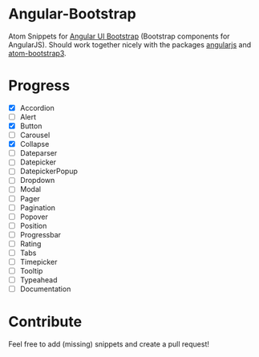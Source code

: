 # Angular-Bootstrap
Atom Snippets for [Angular UI Bootstrap](https://angular-ui.github.io/bootstrap) (Bootstrap components for AngularJS). Should work together nicely with the packages [angularjs](https://atom.io/packages/angularjs) and [atom-bootstrap3](https://atom.io/packages/atom-bootstrap3).

# Progress
- [x] Accordion
- [ ] Alert
- [x] Button
- [ ] Carousel
- [x] Collapse
- [ ] Dateparser
- [ ] Datepicker
- [ ] DatepickerPopup
- [ ] Dropdown
- [ ] Modal
- [ ] Pager
- [ ] Pagination
- [ ] Popover
- [ ] Position
- [ ] Progressbar
- [ ] Rating
- [ ] Tabs
- [ ] Timepicker
- [ ] Tooltip
- [ ] Typeahead
- [ ] Documentation

# Contribute

Feel free to add (missing) snippets and create a pull request!

